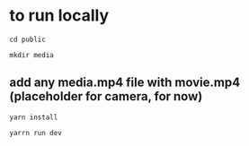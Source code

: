 # to run locally
`cd public`

`mkdir media`

## add any media.mp4 file with movie.mp4 (placeholder for camera, for now)

`yarn install`

`yarrn run dev`